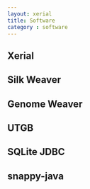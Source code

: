 ```yaml
---
layout: xerial
title: Software
category : software
---
```

## Xerial

## Silk Weaver

## Genome Weaver

## UTGB


## SQLite JDBC

## snappy-java



